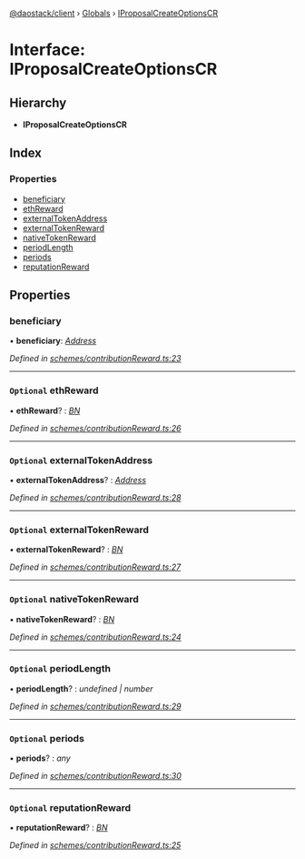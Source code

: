 [@daostack/client](../README.md) › [Globals](../globals.md) › [IProposalCreateOptionsCR](iproposalcreateoptionscr.md)

# Interface: IProposalCreateOptionsCR

## Hierarchy

* **IProposalCreateOptionsCR**

## Index

### Properties

* [beneficiary](iproposalcreateoptionscr.md#beneficiary)
* [ethReward](iproposalcreateoptionscr.md#optional-ethreward)
* [externalTokenAddress](iproposalcreateoptionscr.md#optional-externaltokenaddress)
* [externalTokenReward](iproposalcreateoptionscr.md#optional-externaltokenreward)
* [nativeTokenReward](iproposalcreateoptionscr.md#optional-nativetokenreward)
* [periodLength](iproposalcreateoptionscr.md#optional-periodlength)
* [periods](iproposalcreateoptionscr.md#optional-periods)
* [reputationReward](iproposalcreateoptionscr.md#optional-reputationreward)

## Properties

###  beneficiary

• **beneficiary**: *[Address](../globals.md#address)*

*Defined in [schemes/contributionReward.ts:23](https://github.com/daostack/client/blob/3f46a94/src/schemes/contributionReward.ts#L23)*

___

### `Optional` ethReward

• **ethReward**? : *[BN](../globals.md#const-bn)*

*Defined in [schemes/contributionReward.ts:26](https://github.com/daostack/client/blob/3f46a94/src/schemes/contributionReward.ts#L26)*

___

### `Optional` externalTokenAddress

• **externalTokenAddress**? : *[Address](../globals.md#address)*

*Defined in [schemes/contributionReward.ts:28](https://github.com/daostack/client/blob/3f46a94/src/schemes/contributionReward.ts#L28)*

___

### `Optional` externalTokenReward

• **externalTokenReward**? : *[BN](../globals.md#const-bn)*

*Defined in [schemes/contributionReward.ts:27](https://github.com/daostack/client/blob/3f46a94/src/schemes/contributionReward.ts#L27)*

___

### `Optional` nativeTokenReward

• **nativeTokenReward**? : *[BN](../globals.md#const-bn)*

*Defined in [schemes/contributionReward.ts:24](https://github.com/daostack/client/blob/3f46a94/src/schemes/contributionReward.ts#L24)*

___

### `Optional` periodLength

• **periodLength**? : *undefined | number*

*Defined in [schemes/contributionReward.ts:29](https://github.com/daostack/client/blob/3f46a94/src/schemes/contributionReward.ts#L29)*

___

### `Optional` periods

• **periods**? : *any*

*Defined in [schemes/contributionReward.ts:30](https://github.com/daostack/client/blob/3f46a94/src/schemes/contributionReward.ts#L30)*

___

### `Optional` reputationReward

• **reputationReward**? : *[BN](../globals.md#const-bn)*

*Defined in [schemes/contributionReward.ts:25](https://github.com/daostack/client/blob/3f46a94/src/schemes/contributionReward.ts#L25)*
